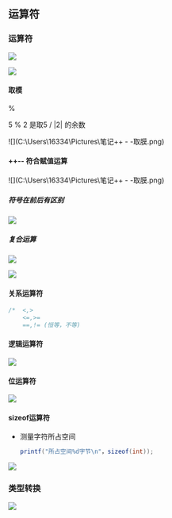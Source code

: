 ## 运算符

### 运算符

![](C:\Users\16334\Pictures\笔记\运算符.png)

![](C:\Users\16334\Pictures\笔记\运算符表达式.png)

#### 取模

%

5 % 2 是取5 / |2| 的余数

![](C:\Users\16334\Pictures\笔记\++ - -取膜.png)

#### ++-- 符合赋值运算

![](C:\Users\16334\Pictures\笔记\++ - -取膜.png)

##### 符号在前后有区别

![](C:\Users\16334\Pictures\笔记\++.png)

##### 复合运算

![](C:\Users\16334\Pictures\笔记\赋值运算.png)



![](C:\Users\16334\Pictures\笔记\运算符-程序运行结果.png)

#### 关系运算符

```c#
/*	<,>  
	<=,>=
	==,!= (恒等，不等)

```

#### 逻辑运算符

![](C:\Users\16334\Pictures\笔记\逻辑运算符.png)

#### 位运算符

![](C:\Users\16334\Pictures\笔记\位运算符.png)

#### sizeof运算符

- 测量字符所占空间

  ```c#
  printf("所占空间%d字节\n"，sizeof(int));
  ```

  

![](C:\Users\16334\Pictures\笔记\sizeof运算符.png)

### 类型转换

![](C:\Users\16334\Pictures\笔记\类型转换.png)